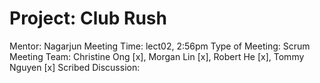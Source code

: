 # Project: Club Rush
Mentor: Nagarjun
Meeting Time: lect02, 2:56pm
Type of Meeting: Scrum Meeting
Team: Christine Ong [x], Morgan Lin [x], Robert He [x], Tommy Nguyen [x]
Scribed Discussion:
